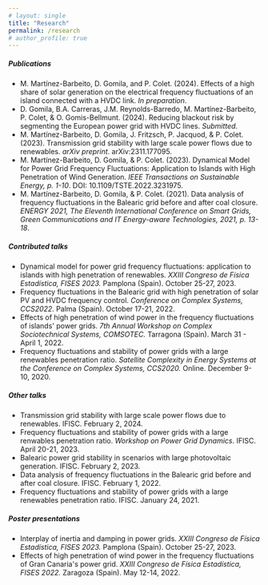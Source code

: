 ```yaml
---
# layout: single
title: "Research"
permalink: /research
# author_profile: true
---
```


<!-- This is my research page: publications and talks -->

<h5>Publications</h5>
<ul>
  <li>
  M. Martínez-Barbeito, D. Gomila, and P. Colet. (2024). Effects of a high share of solar generation on the electrical frequency fluctuations of an island connected with a HVDC link. <em>In preparation</em>.
  </li>
  <li>
  D. Gomila, B.A. Carreras, J.M. Reynolds-Barredo, M. Martínez-Barbeito, P. Colet, & O. Gomis-Bellmunt. (2024). Reducing blackout risk by segmenting the European power grid with HVDC lines. <em>Submitted</em>.
  </li>
  <li>
  M. Martínez-Barbeito, D. Gomila, J. Fritzsch, P. Jacquod, & P. Colet. (2023). Transmission grid stability with large scale power flows due to renewables. <em>arXiv preprint</em>. arXiv:2311.177095. <a href="https://arxiv.org/pdf/2311.17709.pdf" class="far fa-file-alt"></a> 
  </li>
  <li>
  M. Martínez-Barbeito, D. Gomila, & P. Colet. (2023). Dynamical Model for Power Grid Frequency Fluctuations: Application to Islands with High Penetration of Wind Generation. <em>IEEE Transactions on Sustainable Energy, p. 1-10</em>. DOI: 10.1109/TSTE.2022.3231975. <a href="https://ieeexplore.ieee.org/document/10015191" class="far fa-file-alt"></a> 
  </li>
  <li>
  M. Martínez-Barbeito, D. Gomila, & P. Colet. (2021). Data analysis of frequency fluctuations in the Balearic grid before and after coal closure. <em>ENERGY 2021, The Eleventh International Conference on Smart Grids, Green Communications and IT Energy-aware Technologies, 2021, p. 13-18</em>. <a href="https://www.thinkmind.org/articles/energy_2021_2_10_38010.pdf" class="far fa-file-alt"></a> 
  </li>
</ul>

<h5>Contributed talks</h5>
<ul>
  <li> Dynamical model for power grid frequency fluctuations: application to islands with high penetration of renewables. <em>XXIII Congreso de Física Estadística, FISES 2023.</em> Pamplona (Spain). October 25-27, 2023. </li>
  <li> Frequency fluctuations in the Balearic grid with high penetration of solar PV and HVDC frequency control. <em>Conference on Complex Systems, CCS2022.</em> Palma (Spain). October 17-21, 2022. </li>
  <li> Effects of high penetration of wind power in the frequency fluctuations of islands' power grids. <em>7th Annual Workshop on Complex Sociotechnical Systems, COMSOTEC.</em> Tarragona (Spain). March 31 - April 1, 2022. </li>
  <li> Frequency fluctuations and stability of power grids with a large renewables penetration ratio. <em>Satellite Complexity in Energy Systems at the Conference on Complex Systems, CCS2020.</em> Online. December 9-10, 2020. </li>
</ul>

<h5>Other talks</h5>
<ul>
  <li> Transmission grid stability with large scale power flows due to renewables. IFISC. February 2, 2024.</li>
  <li> Frequency fluctuations and stability of power grids with a large renwables penetration ratio. <em>Workshop on Power Grid Dynamics</em>. IFISC. April 20-21, 2023.</li>
  <li> Balearic power grid stability in scenarios with large photovoltaic generation. IFISC. February 2, 2023. </li>
  <li> Data analysis of frequency fluctuations in the Balearic grid before and after coal closure. IFISC. February 1, 2022. </li>
  <li> Frequency fluctuations and stability of power grids with a large renewables penetration ratio. IFISC. January 24, 2021.</li>
</ul>


<h5>Poster presentations</h5>
<ul>
  <li> Interplay of inertia and damping in power grids. <em>XXIII Congreso de Física Estadística, FISES 2023.</em> Pamplona (Spain). October 25-27, 2023. </li>
  <li> Effects of high penetration of wind power in the frequency fluctuations of Gran Canaria's power grid. <em>XXIII Congreso de Física Estadística, FISES 2022.</em> Zaragoza (Spain). May 12-14, 2022. </li>
</ul>



